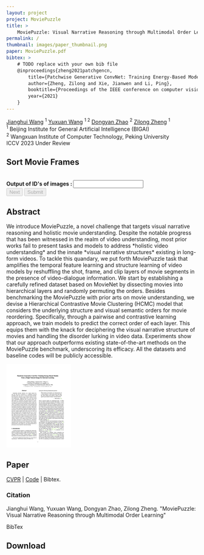 ```yaml
---
layout: project
project: MoviePuzzle
title: >
    MoviePuzzle: Visual Narrative Reasoning through Multimodal Order Learning
permalink: /
thumbnail: images/paper_thumbnail.png
paper: MoviePuzzle.pdf
bibtex: >
    # TODO replace with your own bib file
    @inproceedings{zheng2021patchgencn,
        title={Patchwise Generative ConvNet: Training Energy-Based Models from a Single Natural Image for Internal Learning},
        author={Zheng, Zilong and Xie, Jianwen and Li, Ping},
        booktitle={Proceedings of the IEEE conference on computer vision and pattern recognition (CVPR)},
        year={2021}
    }
---
```


<script src="js/annimations.js?ver=20200601"></script>
<script src="js/responsive.js?ver=20200601"></script>
<script src="js/game.js?ver=20230403"></script>
<link rel="stylesheet" href="css/index.css?ver=20200601">
<link rel="stylesheet" href="css/game.css?ver=20230403">
<link href="https://code.jquery.com/ui/1.10.4/themes/ui-lightness/jquery-ui.css" rel="stylesheet">
<script src="https://code.jquery.com/jquery-1.10.2.js"></script>
<script src="https://code.jquery.com/ui/1.10.4/jquery-ui.js"></script>

<div class="project_info">
<span><a href="http://www.stat.ucla.edu/~jxie/">Jianghui Wang</a> <sup>1</sup></span>  
<span><a href="http://research.baidu.com/People/index-view?id=111">Yuxuan Wang</a> <sup>1 2</sup></span>
<span><a href="http://research.baidu.com/People/index-view?id=111">Dongyan Zhao</a> <sup>2</sup></span>
<span><a href="https://zilongzheng.github.io" class="active" >Zilong Zheng</a> <sup>1</sup></span>  
</div>


<div class="project_info">
<span><sup>1</sup> Beijing Institute for General Artificial Intelligence (BIGAI)</span> <br>
<span><sup>2</sup> Wangxuan Institute of Computer Technology, Peking University</span>
</div>
<div class="project_info">
ICCV 2023 Under Review
</div>

<!-- game -->
<div class="game">
    <div class="body" class="img">
    <h2>Sort Movie Frames</h2>
    <div class="height"></div><br>
    <div class="content">
        <div id="imageListId"></div>
        <div id="outputDiv">
            <b>Output of ID's of images : </b>
            <input id="outputvalues" type="text" value="" />
        </div>
        <div id="actionDiv">
            <button id="nextBtn" onclick="JumpNext()" disabled>Next</button>
            <button id="submitBtn" onclick="Submit()" disabled>Submit</button>
        </div>    
    </div>
    </div>
</div>

<h2>Abstract</h2>

<p class="text-justify">
We introduce MoviePuzzle, a novel challenge that targets visual narrative reasoning and holistic movie understanding. Despite the notable progress that has been witnessed in the realm of video understanding, most prior works fail to present tasks and models to address *holistic video understanding* and the innate *visual narrative structures* existing in long-form videos. To tackle this quandary, we put forth MoviePuzzle task that amplifies the temporal feature learning and structure learning of video models by reshuffling the shot, frame, and clip layers of movie segments in the presence of video-dialogue information.
We start by establishing a carefully refined dataset based on MovieNet by dissecting movies into hierarchical layers and randomly permuting the orders. 
Besides benchmarking the MoviePuzzle with prior arts on movie understanding, we devise a Hierarchical Contrastive Movie Clustering (HCMC) model that considers the underlying structure and visual semantic orders for movie reordering.
Specifically, through a pairwise and contrastive learning approach, we train models to predict the correct order of each layer. 
This equips them with the knack for deciphering the visual narrative structure of movies and handling the disorder lurking in video data.
Experiments show that our approach outperforms existing state-of-the-art methods on the MoviePuzzle benchmark, underscoring its efficacy. 
All the datasets and baseline codes will be publicly accessible.
</p>

<div class="section container">
    <div class="row">
        <div class="col-lg-3">
        <a href="{{ page.paper | prepend: '/projects/' | relative_url }}">
        <img class="paper" alt="paper thumbnail" src="/images/paper_thumbnail.png" width="170px">
        </a>
        </div>
<div class="col-lg-9">
<h2>Paper</h2>
<a href="https://openaccess.thecvf.com/content/CVPR2021/html/Zheng_Patchwise_Generative_ConvNet_Training_Energy-Based_Models_From_a_Single_Natural_CVPR_2021_paper.html">CVPR</a> | <a href="https://github.com/zilongzheng/PatchGenCN">Code</a> | <a role="button" data-toggle="modal" data-target="#bibtex-modal">Bibtex</a>.
    
<h3>Citation</h3>

<p class="text-justify">Jianghui Wang, Yuxuan Wang, Dongyan Zhao, Zilong Zheng. "MoviePuzzle: Visual Narrative Reasoning through Multimodal Order Learning"</p>

<a role="button" data-toggle="modal" data-target="#bibtex-modal">BibTex</a>
</div>
</div>
</div>

<h2>Download</h2>

<br>